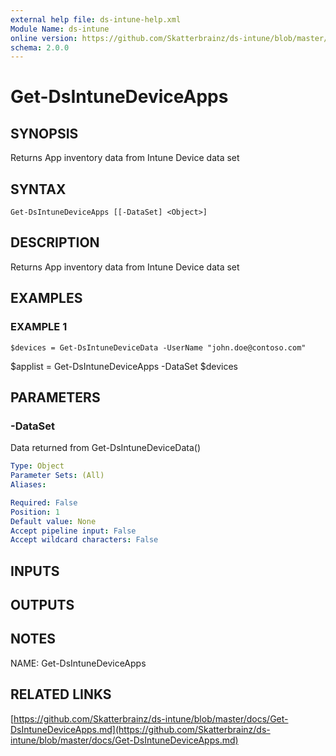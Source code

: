 ```yaml
---
external help file: ds-intune-help.xml
Module Name: ds-intune
online version: https://github.com/Skatterbrainz/ds-intune/blob/master/docs/Get-DsIntuneDeviceApps.md
schema: 2.0.0
---
```


# Get-DsIntuneDeviceApps

## SYNOPSIS
Returns App inventory data from Intune Device data set

## SYNTAX

```
Get-DsIntuneDeviceApps [[-DataSet] <Object>]
```

## DESCRIPTION
Returns App inventory data from Intune Device data set

## EXAMPLES

### EXAMPLE 1
```
$devices = Get-DsIntuneDeviceData -UserName "john.doe@contoso.com"
```

$applist = Get-DsIntuneDeviceApps -DataSet $devices

## PARAMETERS

### -DataSet
Data returned from Get-DsIntuneDeviceData()

```yaml
Type: Object
Parameter Sets: (All)
Aliases:

Required: False
Position: 1
Default value: None
Accept pipeline input: False
Accept wildcard characters: False
```

## INPUTS

## OUTPUTS

## NOTES
NAME: Get-DsIntuneDeviceApps

## RELATED LINKS

[https://github.com/Skatterbrainz/ds-intune/blob/master/docs/Get-DsIntuneDeviceApps.md](https://github.com/Skatterbrainz/ds-intune/blob/master/docs/Get-DsIntuneDeviceApps.md)

